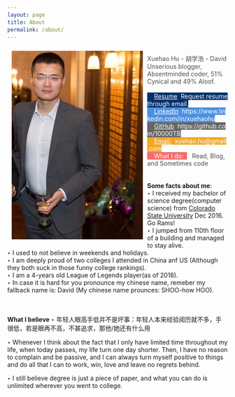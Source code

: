 ```yaml
---
layout: page
title: About
permalink: /about/
---
```

<img src="/images/David_hu_portrait.JPG" style="width: 300px;position: relative;float: left;margin: 10px;">
<p style="position: relative;"><br/>
	<span style="width:80px;height:30px;background-color:white;color:rgba(0,0,0,0.7);">Xuehao Hu - 胡学浩 - David <br/> 
		 Unserious blogger, Absentminded coder, 51% Cynical and 49% Aloof.</span><br/><br/>
	<span style="width:80px;height:30px;background-color:rgba(0,49,107,1);color:white;">&nbsp;&nbsp;&nbsp;&nbsp;<a style="color:white;" href="">Resume</a>&nbsp;&nbsp;Request resume through email.</span>
	<span style="width:80px;height:30px;background-color:rgba(74,144,226,1);color:white;">&nbsp;&nbsp;&nbsp;&nbsp;<a style="color:white;" href="https://www.linkedin.com/in/xuehaohu">LinkedIn</a>&nbsp;&nbsp;https://www.linkedin.com/in/xuehaohu</span>
	<span style="width:80px;height:30px;background-color:rgba(0,0,0,0.6);color:white;">&nbsp;&nbsp;&nbsp;&nbsp;<a style="color:white;" href="https://github.com/10000TB">GitHub</a>&nbsp;&nbsp;https://github.com/10000TB</span>
	<span style="width:80px;height:30px;background-color:rgba(245,166,35,1);color:white;">&nbsp;&nbsp;&nbsp;&nbsp;<a style="color:white;" href="mailto:xuehao.hu@gmail.com?Subject=Hello%20again">Email:</a>&nbsp;&nbsp;xuehao.hu@gmail.com</span><br/>
	<span style="width:300px;height:30px;background-color:rgba(238,11,11,0.6);color:white;">&nbsp;&nbsp;&nbsp;&nbsp;<span style="color:white;">What I do:&nbsp;&nbsp;</span><span style="background-color:white;color:rgba(0,0,0,0.7)">&nbsp;&nbsp;&nbsp;Read, Blog, and Sometimes code<span></span>
<p style="margin-top: 15px;position: relative;padding-top: 5px;">
</p>


<Strong>Some facts about me</Strong>:
<br/>
‣ I received my bachelor of science degree(computer science) from <a href="https://www.colostate.edu/">Colorado State University</a> Dec 2016. Go Rams!<br/>
‣ I jumped from 110th floor of a building and managed to stay alive.<br/>
‣ I used to not believe in weekends and holidays.<br/>
‣ I am deeply proud of two colleges I attended in China anf US (Although they both suck in those funny college rankings).<br/>
‣ I am a 4-years old League of Legends player(as of 2018). <br/>
‣ In case it is hard for you pronounce my chinese name, remeber my fallback name is: David (My chinese name prounces: SHOO-how HOO). <br/>
<br/>
<br/>

<Strong>What I believe</Strong>
‣ 年轻人眼高手低并不是坏事：年轻人本来经验阅历就不多，手很低，若是眼再不高，不甚追求，那他/她还有什么用<br/>

‣ Whenever I think about the fact that I only have limited time throughout my life, when today passes, my life turn one day shorter. Then, I have no reason to complain and be passive, and I can always turn myself positive to things and do all that I can to work, win, love and leave no regrets behind.<br/>

‣ I still believe degree is just a piece of paper, and what you can do is unlimited wherever you went to college.<br/>
